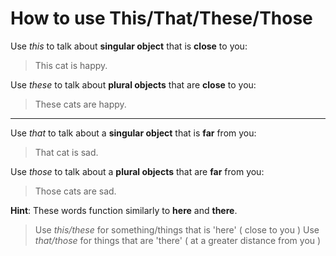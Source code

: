 # How to use This/That/These/Those

Use *this* to talk about **singular object** that is **close** to you:

> This cat is happy.

Use *these* to talk about **plural objects** that are **close** to you:

> These cats are happy.

---

Use *that* to talk about a **singular object** that is **far** from you:

> That cat is sad.

Use *those* to talk about a **plural objects** that are **far** from you:

> Those cats are sad.

**Hint**: These words function similarly to **here** and **there**.

> Use *this/these* for something/things that is 'here' ( close to you )
> Use *that/those* for things that are 'there' ( at a greater distance from you )
